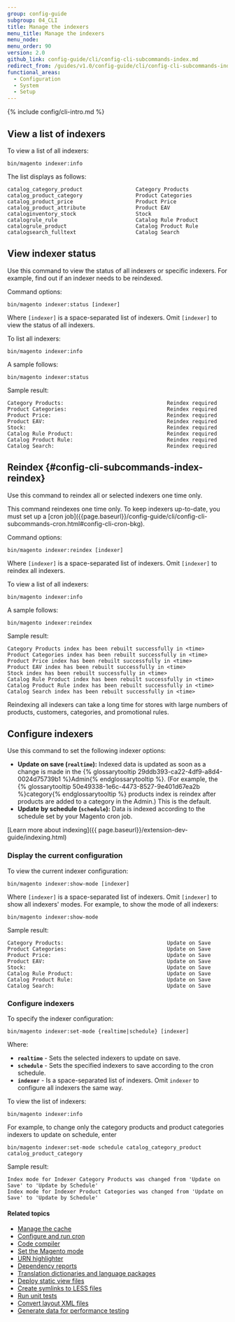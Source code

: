 ```yaml
---
group: config-guide
subgroup: 04_CLI
title: Manage the indexers
menu_title: Manage the indexers
menu_node:
menu_order: 90
version: 2.0
github_link: config-guide/cli/config-cli-subcommands-index.md
redirect_from: /guides/v1.0/config-guide/cli/config-cli-subcommands-index.html
functional_areas:
  - Configuration
  - System
  - Setup
---
```


{% include config/cli-intro.md %}

## View a list of indexers
To view a list of all indexers:

	bin/magento indexer:info

The list displays as follows:

	catalog_category_product                 Category Products
	catalog_product_category                 Product Categories
	catalog_product_price                    Product Price
	catalog_product_attribute                Product EAV
	cataloginventory_stock                   Stock
	catalogrule_rule                         Catalog Rule Product
	catalogrule_product                      Catalog Product Rule
	catalogsearch_fulltext                   Catalog Search

## View indexer status
Use this command to view the status of all indexers or specific indexers. For example, find out if an indexer needs to be reindexed.

Command options:

	bin/magento indexer:status [indexer]

Where `[indexer]` is a space-separated list of indexers. Omit `[indexer]` to view the status of all indexers.

To list all indexers:

	bin/magento indexer:info

A sample follows:

	bin/magento indexer:status

Sample result:

	Category Products:                                 Reindex required
	Product Categories:                                Reindex required
	Product Price:                                     Reindex required
	Product EAV:                                       Reindex required
	Stock:                                             Reindex required
	Catalog Rule Product:                              Reindex required
	Catalog Product Rule:                              Reindex required
	Catalog Search:                                    Reindex required

## Reindex {#config-cli-subcommands-index-reindex}
Use this command to reindex all or selected indexers one time only.

<div class="bs-callout bs-callout-info" id="info" markdown="1">
This command reindexes one time only. To keep indexers up-to-date, you must set up a [cron job]({{page.baseurl}}/config-guide/cli/config-cli-subcommands-cron.html#config-cli-cron-bkg).
</div>

Command options:

	bin/magento indexer:reindex [indexer]

Where `[indexer]` is a space-separated list of indexers. Omit `[indexer]` to reindex all indexers.

To view a list of all indexers:

	bin/magento indexer:info

A sample follows:

	bin/magento indexer:reindex

Sample result:

	Category Products index has been rebuilt successfully in <time>
	Product Categories index has been rebuilt successfully in <time>
	Product Price index has been rebuilt successfully in <time>
	Product EAV index has been rebuilt successfully in <time>
	Stock index has been rebuilt successfully in <time>
	Catalog Rule Product index has been rebuilt successfully in <time>
	Catalog Product Rule index has been rebuilt successfully in <time>
	Catalog Search index has been rebuilt successfully in <time>

<div class="bs-callout bs-callout-info" id="info" markdown="1">
Reindexing all indexers can take a long time for stores with large numbers of products, customers, categories, and promotional rules.
</div>

## Configure indexers
Use this command to set the following indexer options:

-   **Update on save (`realtime`):** Indexed data is updated as soon as a change is made in the {% glossarytooltip 29ddb393-ca22-4df9-a8d4-0024d75739b1 %}Admin{% endglossarytooltip %}. (For example, the {% glossarytooltip 50e49338-1e6c-4473-8527-9e401d67ea2b %}category{% endglossarytooltip %} products index is reindex after products are added to a category in the Admin.) This is the default.
-   **Update by schedule (`schedule`):** Data is indexed according to the schedule set by your Magento cron job.

[Learn more about indexing]({{ page.baseurl}}/extension-dev-guide/indexing.html)

### Display the current configuration
To view the current indexer configuration:

	bin/magento indexer:show-mode [indexer]

Where `[indexer]` is a space-separated list of indexers. Omit `[indexer]` to show all indexers' modes. For example, to show the mode of all indexers:

	bin/magento indexer:show-mode

Sample result:

	Category Products:                                 Update on Save
	Product Categories:                                Update on Save
	Product Price:                                     Update on Save
	Product EAV:                                       Update on Save
	Stock:                                             Update on Save
	Catalog Rule Product:                              Update on Save
	Catalog Product Rule:                              Update on Save
	Catalog Search:                                    Update on Save

### Configure indexers
To specify the indexer configuration:

	bin/magento indexer:set-mode {realtime|schedule} [indexer]

Where:

-   **`realtime`** - Sets the selected indexers to update on save.
-   **`schedule`** - Sets the specified indexers to save according to the cron schedule.
-   **`indexer`** - Is a space-separated list of indexers. Omit `indexer` to configure all indexers the same way.

To view the list of indexers:

	bin/magento indexer:info

For example, to change only the category products and product categories indexers to update on schedule, enter

	bin/magento indexer:set-mode schedule catalog_category_product catalog_product_category

Sample result:

	Index mode for Indexer Category Products was changed from 'Update on Save' to 'Update by Schedule'
	Index mode for Indexer Product Categories was changed from 'Update on Save' to 'Update by Schedule'

#### Related topics

-   <a href="{{page.baseurl}}/config-guide/cli/config-cli-subcommands-cache.html">Manage the cache</a>
-   <a href="{{page.baseurl}}/config-guide/cli/config-cli-subcommands-cron.html">Configure and run cron</a>
-   <a href="{{page.baseurl}}/config-guide/cli/config-cli-subcommands-compiler.html">Code compiler</a>
-   <a href="{{page.baseurl}}/config-guide/cli/config-cli-subcommands-mode.html">Set the Magento mode</a>
-   <a href="{{page.baseurl}}/config-guide/cli/config-cli-subcommands-urn.html">URN highlighter</a>
-   <a href="{{page.baseurl}}/config-guide/cli/config-cli-subcommands-depen.html">Dependency reports</a>
-   <a href="{{page.baseurl}}/config-guide/cli/config-cli-subcommands-i18n.html">Translation dictionaries and language packages</a>
-   <a href="{{page.baseurl}}/config-guide/cli/config-cli-subcommands-static-view.html">Deploy static view files</a>
-   <a href="{{page.baseurl}}/config-guide/cli/config-cli-subcommands-less-sass.html">Create symlinks to LESS files</a>
-   <a href="{{page.baseurl}}/config-guide/cli/config-cli-subcommands-test.html">Run unit tests</a>
-   <a href="{{page.baseurl}}/config-guide/cli/config-cli-subcommands-layout-xml.html">Convert layout XML files</a>
-   <a href="{{page.baseurl}}/config-guide/cli/config-cli-subcommands-perf-data.html">Generate data for performance testing</a>
